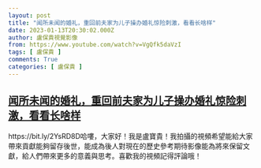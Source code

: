 ```yaml
---
layout: post
title: "闻所未闻的婚礼，重回前夫家为儿子操办婚礼惊险刺激，看看长啥样"
date: 2023-01-13T20:30:02.000Z
author: 盧保貴視覺影像
from: https://www.youtube.com/watch?v=VgQfk5daVzI
tags: [ 盧保貴 ]
comments: True
categories: [ 盧保貴 ]
---
```

<!--1673641802000-->
[闻所未闻的婚礼，重回前夫家为儿子操办婚礼惊险刺激，看看长啥样](https://www.youtube.com/watch?v=VgQfk5daVzI)
------

<div>
https://bit.ly/2YsRD8D哈嘍，大家好！我是盧寶貴！我拍攝的視頻希望能給大家帶來貢獻能夠留存後世，能成為後人對現在的歷史參考期待影像能為將來保留文獻，給人們帶來更多的意義與思考。喜歡我的視頻記得評論哦！
</div>
